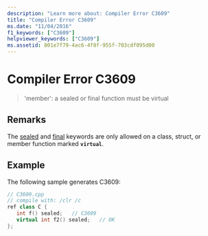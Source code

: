```yaml
---
description: "Learn more about: Compiler Error C3609"
title: "Compiler Error C3609"
ms.date: "11/04/2016"
f1_keywords: ["C3609"]
helpviewer_keywords: ["C3609"]
ms.assetid: 801e7f79-4ac6-4f8f-955f-703cdf095d00
---
```

# Compiler Error C3609

> 'member': a sealed or final function must be virtual

## Remarks

The [sealed](../../extensions/sealed-cpp-component-extensions.md) and [final](../../cpp/final-specifier.md) keywords are only allowed on a class, struct, or member function marked **`virtual`**.

## Example

The following sample generates C3609:

```cpp
// C3609.cpp
// compile with: /clr /c
ref class C {
   int f() sealed;   // C3609
   virtual int f2() sealed;   // OK
};
```
